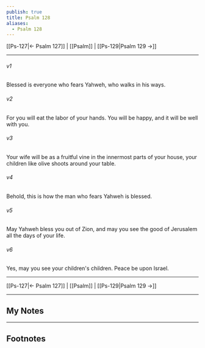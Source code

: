 ```yaml
---
publish: true
title: Psalm 128
aliases:
  - Psalm 128
---
```


[[Ps-127|← Psalm 127]] | [[Psalm]] | [[Ps-129|Psalm 129 →]]
***



###### v1 
Blessed is everyone who fears Yahweh, who walks in his ways. 

###### v2 
For you will eat the labor of your hands. You will be happy, and it will be well with you. 

###### v3 
Your wife will be as a fruitful vine in the innermost parts of your house, your children like olive shoots around your table. 

###### v4 
Behold, this is how the man who fears Yahweh is blessed. 

###### v5 
May Yahweh bless you out of Zion, and may you see the good of Jerusalem all the days of your life. 

###### v6 
Yes, may you see your children's children. Peace be upon Israel.

***
[[Ps-127|← Psalm 127]] | [[Psalm]] | [[Ps-129|Psalm 129 →]]

---
## My Notes

---
## Footnotes